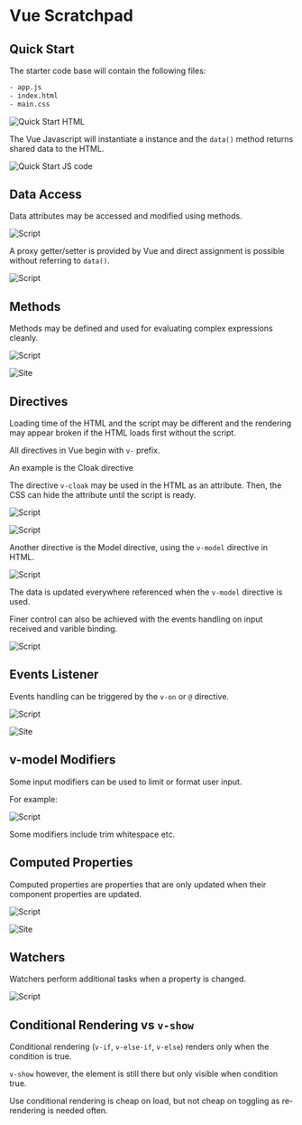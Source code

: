 # Vue Scratchpad

## Quick Start

The starter code base will contain the following files:

```bash
- app.js
- index.html
- main.css
```

![Quick Start HTML](docs/assets/code-snapshot-quick-start.png)

The Vue Javascript will instantiate a instance and the `data()` method returns shared data to the HTML.

![Quick Start JS code](docs/assets/code-snapshot-quick-start-2.png)

## Data Access

Data attributes may be accessed and modified using methods.

![Script](docs/assets/code-snapshot-data-access-1.png)

A proxy getter/setter is provided by Vue and direct assignment is possible without referring to `data()`.

![Script](docs/assets/code-snapshot-data-access-2.png)

## Methods

Methods may be defined and used for evaluating complex expressions cleanly.

![Script](docs/assets/code-snapshot-method-2.png)

![Site](docs/assets/code-snapshot-method-1.png)

## Directives

Loading time of the HTML and the script may be different and the rendering may appear broken if the HTML loads first without the script.

All directives in Vue begin with `v-` prefix.

An example is the Cloak directive

The directive `v-cloak` may be used in the HTML as an attribute. Then, the CSS can hide the attribute until the script is ready.

![Script](doc/assets/code-snapshot-directive-2.png)

![Script](doc/assets/code-snapshot-directive-1.png)

Another directive is the Model directive, using the `v-model` directive in HTML.

![Script](doc/assets/code-snapshot-directive-3.png)

The data is updated everywhere referenced when the `v-model` directive is used.

Finer control can also be achieved with the events handling on input received and varible binding.

![Script](doc/assets/code-snapshot-directive-4.png)

## Events Listener

Events handling can be triggered by the `v-on` or `@` directive.

![Script](docs/assets/code-snapshot-events-handling-1.png)

![Site](docs/assets/code-snapshot-events-handling-2.png)

## v-model Modifiers

Some input modifiers can be used to limit or format user input.

For example:

![Script](docs/assets/code-snapshot-v-model-modifier-1.png)

Some modifiers include trim whitespace etc.

## Computed Properties

Computed properties are properties that are only updated when their component properties are updated.

![Script](docs/assets/code-snapshot-computed-properties-1.png)

![Site](docs/assets/code-snapshot-computed-properties-2.png)

## Watchers

Watchers perform additional tasks when a property is changed.

![Script](docs/assets/code-snapshot-watchers.png)

## Conditional Rendering vs `v-show`

Conditional rendering (`v-if`, `v-else-if`, `v-else`) renders only when the condition is true.

`v-show` however, the element is still there but only visible when condition true.

Use conditional rendering is cheap on load, but not cheap on toggling as re-rendering is needed often.
